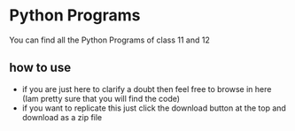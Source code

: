 # Python Programs
You can find all the Python Programs of class 11 and 12 

## how to use 
* if you are just here to clarify a doubt then feel free to browse in here (Iam pretty sure that you will find the code)
* if you want to replicate this just click the download button at the top and download as a zip file

